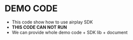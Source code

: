# DEMO CODE   

* This code show how to use airplay SDK                      
* **THIS CODE CAN NOT RUN**                        
* We can provide whole demo code + SDK lib + document                   

 
